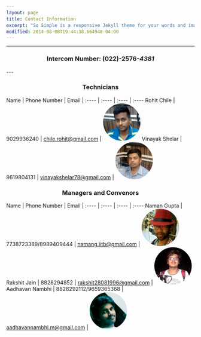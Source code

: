 ```yaml
---
layout: page
title: Contact Information
excerpt: "So Simple is a responsive Jekyll theme for your words and images."
modified: 2014-08-08T19:44:38.564948-04:00
---
```


---
<center><h3>Intercom Number: (022)-2576-<i>4381</i></h3></center>
---

<center><h3>Technicians</h3></center>

Name | Phone Number | Email | 
:---- | :---- | :---- | :----
Rohit Chile | 9029936240 | [chile.rohit@gmail.com](mailto:chile.rohit@gmail.com) | <img class="bio" src="/images/rohit.jpg" alt="Smiley face" height="100" width="100">
Vinayak Shelar | 9619804131 | [vinayakshelar78@gmail.com](mailto:vinayakshelar78@gmail.com) | <img class="bio" src="/images/vinayak.jpg" alt="Smiley face" height="100" width="100">


<center><h3>Managers and Convenors</h3></center>

Name | Phone Number | Email | 
:---- | :---- | :---- | :----
Naman Gupta | 7738723389/8989409444 | [namang.iitb@gmail.com](mailto:namang.iitb@gmail.com) | <img class="bio" src="/images/naman.jpg" alt="Smiley face" height="100" width="100">
Rakshit Jain | 8828294852 | [rakshit28081996@gmail.com](mailto:rakshit28081996@gmail.com) | <img class="bio" src="/images/rakshit.jpg" alt="Smiley face" height="100" width="100">
Aadhavan Nambhi | 8828292112/9659365368 | [aadhavannambhi.m@gmail.com](mailto:aadhavannambhi.m@gmail.com) | <img class="bio" src="/images/aadhavan.jpg" alt="Smiley face" height="100" width="100">

<style type="text/css">

.bio {
		border-radius: 100px;
	}

</style>